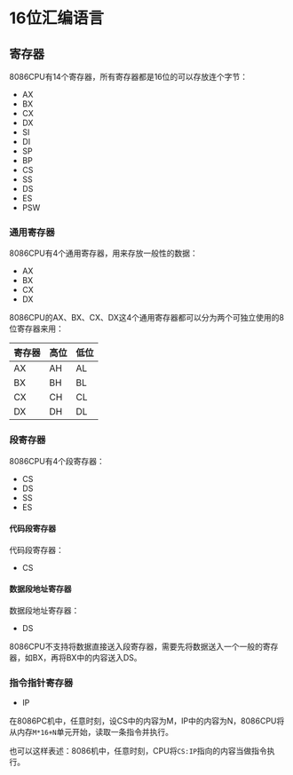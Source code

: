 # 16位汇编语言

## 寄存器

8086CPU有14个寄存器，所有寄存器都是16位的可以存放连个字节：

- AX
- BX
- CX
- DX
- SI
- DI
- SP
- BP
- CS
- SS
- DS
- ES
- PSW

### 通用寄存器

8086CPU有4个通用寄存器，用来存放一般性的数据：

- AX
- BX
- CX
- DX

8086CPU的AX、BX、CX、DX这4个通用寄存器都可以分为两个可独立使用的8位寄存器来用：

| 寄存器  | 高位  | 低位  |
|  ----  | ---- | ---   |
| AX  | AH | AL |
| BX  | BH | BL |
| CX  | CH | CL |
| DX  | DH | DL |

### 段寄存器

8086CPU有4个段寄存器：

- CS
- DS
- SS
- ES

#### 代码段寄存器

代码段寄存器：

- CS

#### 数据段地址寄存器

数据段地址寄存器：

- DS

8086CPU不支持将数据直接送入段寄存器，需要先将数据送入一个一般的寄存器，如BX，再将BX中的内容送入DS。

### 指令指针寄存器

- IP

在8086PC机中，任意时刻，设CS中的内容为M，IP中的内容为N，8086CPU将从内存`M*16+N`单元开始，读取一条指令并执行。

也可以这样表述：8086机中，任意时刻，CPU将`CS:IP`指向的内容当做指令执行。